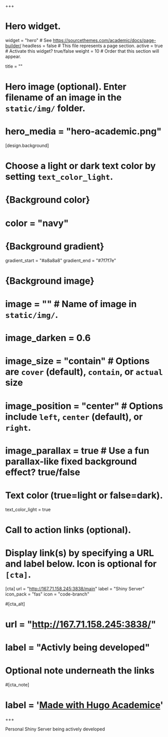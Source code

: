 +++
# Hero widget.
widget = "hero"  # See https://sourcethemes.com/academic/docs/page-builder/
headless = false  # This file represents a page section.
active = true  # Activate this widget? true/false
weight = 10  # Order that this section will appear.

title = ""

# Hero image (optional). Enter filename of an image in the `static/img/` folder.
# hero_media = "hero-academic.png"

[design.background]
  #   Choose a light or dark text color by setting `text_color_light`.

  # {Background color}
  # color = "navy"
  
  # {Background gradient}
   gradient_start = "#a8a8a8"
   gradient_end = "#7f7f7e"
  
  # {Background image}
  # image = ""  # Name of image in `static/img/`.
  # image_darken = 0.6
  # image_size = "contain"  #  Options are `cover` (default), `contain`, or `actual` size
  # image_position = "center"  # Options include `left`, `center` (default), or `right`.
  # image_parallax = true  # Use a fun parallax-like fixed background effect? true/false
  
  # Text color (true=light or false=dark).
  text_color_light = true

# Call to action links (optional).
#   Display link(s) by specifying a URL and label below. Icon is optional for `[cta]`.
[cta]
  url = "http://167.71.158.245:3838/main"
  label = "Shiny Server"
  icon_pack = "fas"
  icon = "code-branch"
  
#[cta_alt]
#  url = "http://167.71.158.245:3838/"
#  label = "Activly being developed"

# Optional note underneath the links
#[cta_note]
#  label = '<a class="js-github-release" href=https://themes.gohugo.io/academic/>Made with Hugo Academice</a>'
+++
<!--
<center><strong>
My semi-professional website showcasing some projects I've done
</strong></center>
-->
<span>Personal Shiny Server being actively developed</span>


